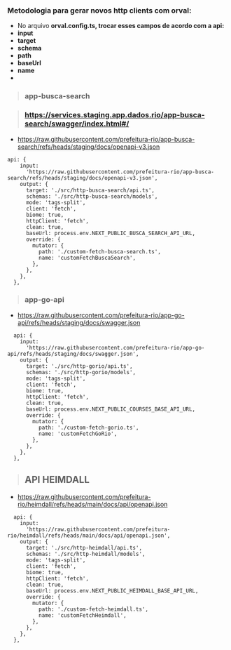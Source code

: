 ### Metodologia para gerar novos http clients com orval:

- No arquivo **orval.config.ts, trocar esses campos de acordo com a api:**
- **input**
- **target**
- **schema**
- **path**
- **baseUrl**
- **name**
- 

> ### app-busca-search

> ### https://services.staging.app.dados.rio/app-busca-search/swagger/index.html#/

* https://raw.githubusercontent.com/prefeitura-rio/app-busca-search/refs/heads/staging/docs/openapi-v3.json

```
api: {
    input:
      'https://raw.githubusercontent.com/prefeitura-rio/app-busca-search/refs/heads/staging/docs/openapi-v3.json',
    output: {
      target: './src/http-busca-search/api.ts',
      schemas: './src/http-busca-search/models',
      mode: 'tags-split',
      client: 'fetch',
      biome: true,
      httpClient: 'fetch',
      clean: true,
      baseUrl: process.env.NEXT_PUBLIC_BUSCA_SEARCH_API_URL,
      override: {
        mutator: {
          path: './custom-fetch-busca-search.ts',
          name: 'customFetchBuscaSearch',
        },
      },
    },
  },
```

> ### app-go-api

* https://raw.githubusercontent.com/prefeitura-rio/app-go-api/refs/heads/staging/docs/swagger.json

```
  api: {
    input:
      'https://raw.githubusercontent.com/prefeitura-rio/app-go-api/refs/heads/staging/docs/swagger.json',
    output: {
      target: './src/http-gorio/api.ts',
      schemas: './src/http-gorio/models',
      mode: 'tags-split',
      client: 'fetch',
      biome: true,
      httpClient: 'fetch',
      clean: true,
      baseUrl: process.env.NEXT_PUBLIC_COURSES_BASE_API_URL,
      override: {
        mutator: {
          path: './custom-fetch-gorio.ts',
          name: 'customFetchGoRio',
        },
      },
    },
  },

```

> ## API HEIMDALL

- https://raw.githubusercontent.com/prefeitura-rio/heimdall/refs/heads/main/docs/api/openapi.json

```
  api: {
    input:
      'https://raw.githubusercontent.com/prefeitura-rio/heimdall/refs/heads/main/docs/api/openapi.json',
    output: {
      target: './src/http-heimdall/api.ts',
      schemas: './src/http-heimdall/models',
      mode: 'tags-split',
      client: 'fetch',
      biome: true,
      httpClient: 'fetch',
      clean: true,
      baseUrl: process.env.NEXT_PUBLIC_HEIMDALL_BASE_API_URL,
      override: {
        mutator: {
          path: './custom-fetch-heimdall.ts',
          name: 'customFetchHeimdall',
        },
      },
    },
  },
```
